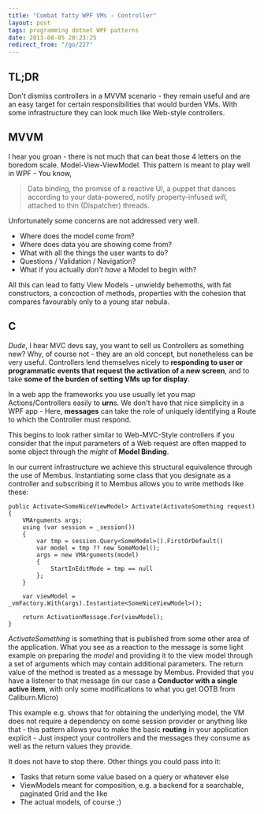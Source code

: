 ```yaml
---
title: "Combat fatty WPF VMs - Controller"
layout: post
tags: programming dotnet WPF patterns
date: 2013-08-05 20:23:25
redirect_from: "/go/227"
---
```


## TL;DR
Don't dismiss controllers in a MVVM scenario - they remain useful and are an easy target for certain responsibilities that would burden VMs. With some infrastructure they can look much like Web-style controllers.

## MVVM

I hear you groan - there is not much that can beat those 4 letters on the boredom scale. Model-View-ViewModel.
This pattern is meant to play well in WPF - You know, 

> Data binding, the promise of a reactive UI, 
> a puppet that dances according to your data-powered, notify property-infused _will_, 
> attached to thin (Dispatcher) threads.

Unfortunately some concerns are not addressed very well.

* Where does the model come from?
* Where does data you are showing come from?
* What with all the things the user wants to do?
* Questions / Validation / Navigation?
* What if you actually _don't have_ a Model to begin with?

All this can lead to fatty View Models - unwieldy behemoths, with fat constructors, a concoction of methods, properties with the cohesion that compares favourably only to a young star nebula.

## C

_Dude_, I hear MVC devs say, you want to sell us Controllers as something new? Why, of course not - they are an old concept, but nonetheless can be very useful. Controllers lend themselves nicely to **responding to user or programmatic events that request the activation of a new screen**, and to take **some of the burden of setting VMs up for display**.

In a web app the frameworks you use usually let you map Actions/Controllers easily to **urn**s. We don't have that nice simplicity in a WPF app - Here, **messages** can take the role of uniquely identifying a Route to which the Controller must respond.

This begins to look rather similar to Web-MVC-Style controllers if you consider that the input parameters of a Web request are often mapped to some object through the *might* of **Model Binding**.

In our current infrastructure we achieve this structural equivalence through the use of Membus. Instantiating some class that you designate as a controller and subscribing it to Membus allows you to write methods like these:

	public Activate<SomeNiceViewModel> Activate(ActivateSomething request)
	{
	    VMArguments args;
	    using (var session = _session())
	    {
			var tmp = session.Query<SomeModel>().FirstOrDefault()
	        var model = tmp ?? new SomeModel();
	        args = new VMArguments(model)
	        {
	            StartInEditMode = tmp == null
	        };
	    }
	    
	    var viewModel = _vmFactory.With(args).Instantiate<SomeNiceViewModel>();
	
	    return ActivationMessage.For(viewModel);
	}


_ActivateSomething_ is something that is published from some other area of the application. What you see as a reaction to the message is some light example on preparing the *model* and providing it to the view model through a set of arguments which may contain additional parameters. The return value of the method is treated as a message by Membus. Provided that you have a listener to that message (in our case a **Conductor with a single active item**, with only some modifications to what you get OOTB from Caliburn.Micro)

This example e.g. shows that for obtaining the underlying model, the VM does not require a dependency on some session provider or anything like that - this pattern allows you to make the basic **routing** in your application explicit - Just inspect your controllers and the messages they consume as well as the return values they provide. 

It does not have to stop there. Other things you could pass into it:

* Tasks that return some value based on a query or whatever else
* ViewModels meant for composition, e.g. a backend for a searchable, paginated Grid and the like
* The actual models, of course ;)
